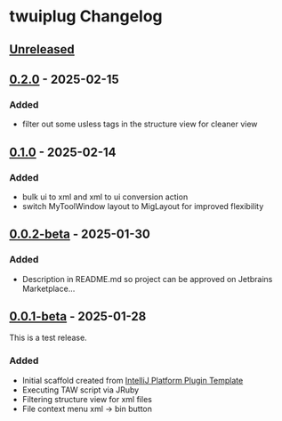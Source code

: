 <!-- Keep a Changelog guide -> https://keepachangelog.com -->

# twuiplug Changelog

## [Unreleased]

## [0.2.0] - 2025-02-15

### Added

- filter out some usless tags in the structure view for cleaner view

## [0.1.0] - 2025-02-14

### Added

- bulk ui to xml and xml to ui conversion action
- switch MyToolWindow layout to MigLayout for improved flexibility

## [0.0.2-beta] - 2025-01-30

### Added

- Description in README.md so project can be approved on Jetbrains Marketplace...

## [0.0.1-beta] - 2025-01-28

This is a test release.

### Added

- Initial scaffold created from [IntelliJ Platform Plugin Template](https://github.com/JetBrains/intellij-platform-plugin-template)
- Executing TAW script via JRuby
- Filtering structure view for xml files
- File context menu xml -> bin button

[Unreleased]: https://github.com/bukowa/twuiplug/compare/v0.2.0...HEAD
[0.2.0]: https://github.com/bukowa/twuiplug/compare/v0.1.0...v0.2.0
[0.1.0]: https://github.com/bukowa/twuiplug/compare/v0.0.2-beta...v0.1.0
[0.0.2-beta]: https://github.com/bukowa/twuiplug/compare/v0.0.1-beta...v0.0.2-beta
[0.0.1-beta]: https://github.com/bukowa/twuiplug/commits/v0.0.1-beta
